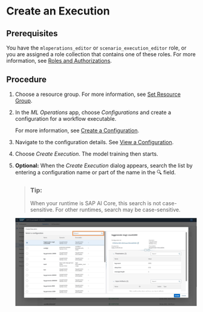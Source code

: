 <!-- loio6c90fc79545b4a65b29d63ed3d7db2c6 -->

<link rel="stylesheet" type="text/css" href="css/sap-icons.css"/>

# Create an Execution



<a name="loio6c90fc79545b4a65b29d63ed3d7db2c6__prereq_vht_yd3_wxb"/>

## Prerequisites

You have the `mloperations_editor` or `scenario_execution_editor` role, or you are assigned a role collection that contains one of these roles. For more information, see [Roles and Authorizations](https://help.sap.com/docs/ai-launchpad/sap-ai-launchpad/roles-and-authorizations).



<a name="loio6c90fc79545b4a65b29d63ed3d7db2c6__steps_smc_zd3_wxb"/>

## Procedure

1.  Choose a resource group. For more information, see [Set Resource Group](https://help.sap.com/docs/AI_LAUNCHPAD/92d77f26188e4582897b9106b9cb72e0/0c077289f29d4147921fb07ab0f68b7f.html).

2.  In the *ML Operations* app, choose *Configurations* and create a configuration for a workflow executable.

    For more information, see [Create a Configuration](https://help.sap.com/docs/AI_LAUNCHPAD/92d77f26188e4582897b9106b9cb72e0/03bdcc7fbb0b4e67a7d946692f0fd857.html).

3.  Navigate to the configuration details. See [View a Configuration](https://help.sap.com/docs/AI_LAUNCHPAD/92d77f26188e4582897b9106b9cb72e0/03bdcc7fbb0b4e67a7d946692f0fd857.html).

4.  Choose *Create Execution*. The model training then starts.

5.  **Optional:** When the *Create Execution* dialog appears, search the list by entering a configuration name or part of the name in the :mag: field.

    > ### Tip:  
    > When your runtime is SAP AI Core, this search is not case-sensitive. For other runtimes, search may be case-sensitive.

    ![Create Execution dialog box with configuration selected.](images/Image_AIL_Create_Execution_Step5_7c83427.jpg)


